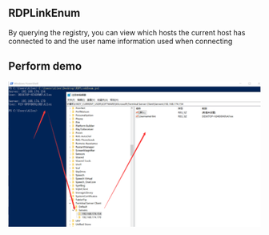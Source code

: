 ## RDPLinkEnum

By querying the registry, you can view which hosts the current host has connected to and the user name information used when connecting

## Perform demo

![RDPLinkEnum](RDPLinkEnum.png)